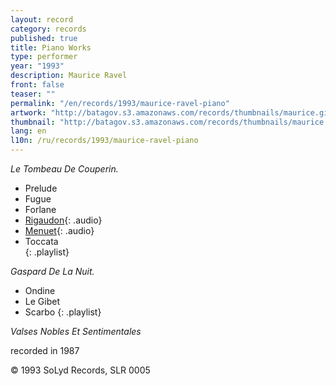 ```yaml
---
layout: record
category: records
published: true
title: Piano Works
type: performer
year: "1993"
description: Maurice Ravel
front: false
teaser: ""
permalink: "/en/records/1993/maurice-ravel-piano"
artwork: "http://batagov.s3.amazonaws.com/records/thumbnails/maurice.gif"
thumbnail: "http://batagov.s3.amazonaws.com/records/thumbnails/maurice.gif"
lang: en
l10n: /ru/records/1993/maurice-ravel-piano
---
```


_Le Tombeau De Couperin._  	 

- Prelude	
- Fugue	
- Forlane	
- [Rigaudon](http://batagov.s3.amazonaws.com/records/sounds/menuet.mp3){: .audio}
- [Menuet](http://batagov.s3.amazonaws.com/records/sounds/rigaudon.mp3){: .audio}
- Toccata	
{: .playlist}

_Gaspard De La Nuit._   

- Ondine
- Le Gibet
- Scarbo
{: .playlist}

_Valses Nobles Et Sentimentales_  

recorded in 1987  

© 1993 SoLyd Records, SLR 0005